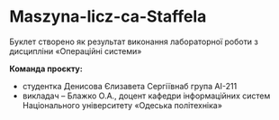 # Maszyna-licz-ca-Staffela
Буклет створено як результат виконання лабораторної роботи з дисципліни «Операційні системи»

**Команда проєкту:**
+ студентка Денисова Єлизавета Сергіївнаб група АІ-211
+ викладач – Блажко О.А., доцент кафедри інформаційних систем Національного університету «Одеська політехніка»
